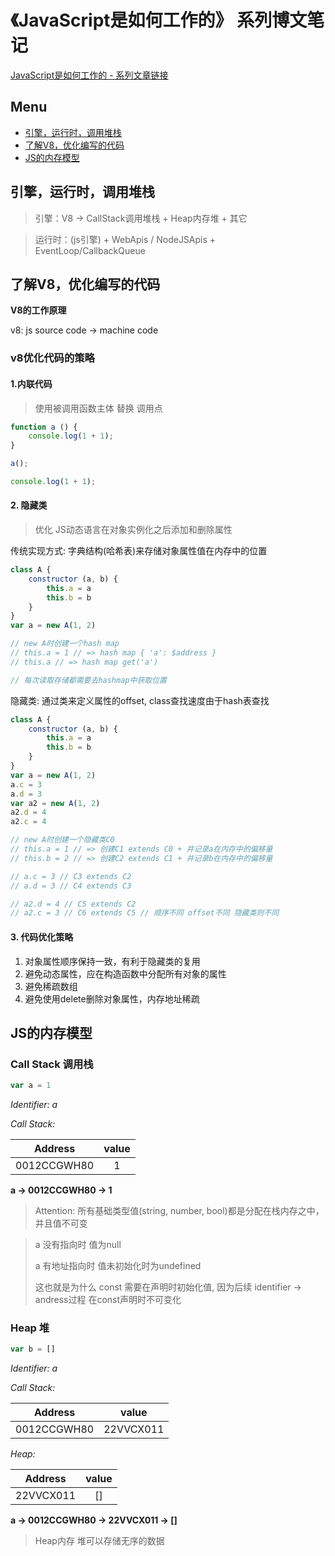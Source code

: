 # 《JavaScript是如何工作的》 系列博文笔记

[JavaScript是如何工作的 - 系列文章链接](https://segmentfault.com/a/1190000018854431)

## Menu

- [引擎，运行时，调用堆栈](#引擎，运行时，调用堆栈)
- [了解V8，优化编写的代码](#了解V8，优化编写的代码)
- [JS的内存模型](#js的内存模型)

## 引擎，运行时，调用堆栈

> 引擎：V8 -> CallStack调用堆栈 + Heap内存堆 + 其它

> 运行时：(js引擎) + WebApis / NodeJSApis + EventLoop/CallbackQueue

## 了解V8，优化编写的代码

**V8的工作原理**

v8: js source code -> machine code

### v8优化代码的策略

#### 1.内联代码

> 使用被调用函数主体 替换 调用点

```js
function a () {
    console.log(1 + 1);
}

a();
```

```js
console.log(1 + 1);
```

#### 2. 隐藏类

> 优化 JS动态语言在对象实例化之后添加和删除属性

传统实现方式: 字典结构(哈希表)来存储对象属性值在内存中的位置

```js
class A {
    constructor (a, b) {
        this.a = a
        this.b = b
    }
}
var a = new A(1, 2)

// new A时创建一个hash map
// this.a = 1 // => hash map { 'a': $address }
// this.a // => hash map get('a')

// 每次读取存储都需要去hashmap中获取位置
```

隐藏类: 通过类来定义属性的offset, class查找速度由于hash表查找

```js
class A {
    constructor (a, b) {
        this.a = a
        this.b = b
    }
}
var a = new A(1, 2)
a.c = 3
a.d = 3
var a2 = new A(1, 2)
a2.d = 4
a2.c = 4

// new A时创建一个隐藏类C0
// this.a = 1 // => 创建C1 extends C0 + 并记录a在内存中的偏移量
// this.b = 2 // => 创建C2 extends C1 + 并记录b在内存中的偏移量

// a.c = 3 // C3 extends C2
// a.d = 3 // C4 extends C3

// a2.d = 4 // C5 extends C2
// a2.c = 3 // C6 extends C5 // 顺序不同 offset不同 隐藏类则不同
```

#### 3. 代码优化策略

1. 对象属性顺序保持一致，有利于隐藏类的复用
2. 避免动态属性，应在构造函数中分配所有对象的属性
3. 避免稀疏数组
4. 避免使用delete删除对象属性，内存地址稀疏

## JS的内存模型

### Call Stack 调用栈

```js
var a = 1
```

_Identifier: a_

_Call Stack:_

|   Address   | value |
| :---------: | :---: |
| 0012CCGWH80 |   1   |

**a -> 0012CCGWH80 -> 1**

> Attention: 所有基础类型值(string, number, bool)都是分配在栈内存之中，并且值不可变

> a 没有指向时 值为null
> 
> a 有地址指向时 值未初始化时为undefined
> 
> 这也就是为什么 const 需要在声明时初始化值, 因为后续 identifier -> andress过程 在const声明时不可变化

### Heap 堆

```js
var b = []
```

_Identifier: a_

_Call Stack:_

|   Address   |   value   |
| :---------: | :-------: |
| 0012CCGWH80 | 22VVCX011 |

_Heap:_

|  Address  | value |
| :-------: | :---: |
| 22VVCX011 |  []   |

**a -> 0012CCGWH80 -> 22VVCX011 -> []**

> Heap内存 堆可以存储无序的数据
